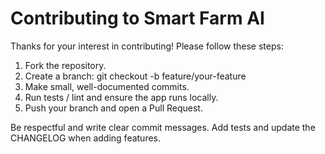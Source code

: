 ﻿# Contributing to Smart Farm AI

Thanks for your interest in contributing! Please follow these steps:

1. Fork the repository.
2. Create a branch: git checkout -b feature/your-feature
3. Make small, well-documented commits.
4. Run tests / lint and ensure the app runs locally.
5. Push your branch and open a Pull Request.

Be respectful and write clear commit messages. Add tests and update the CHANGELOG when adding features.
